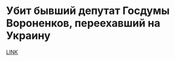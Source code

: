 # Убит бывший депутат Госдумы Вороненков, переехавший на Украину



[LINK](https://varlamov.ru/2295415.html)
